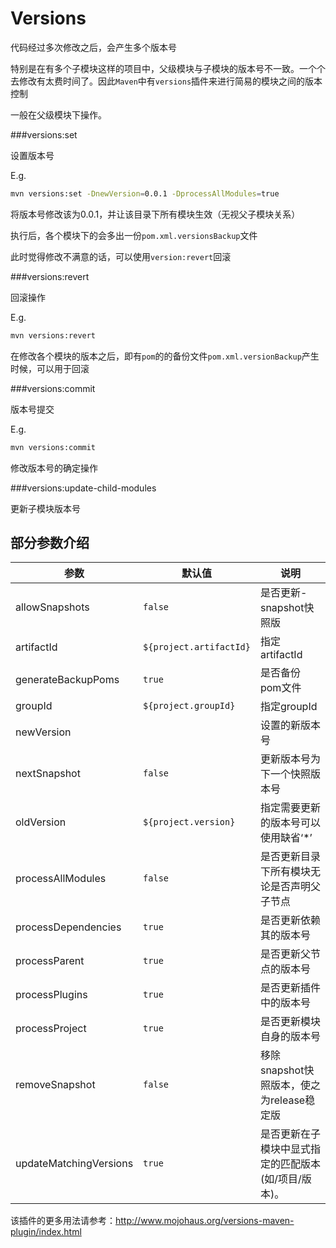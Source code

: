 # Versions

代码经过多次修改之后，会产生多个版本号

特别是在有多个子模块这样的项目中，父级模块与子模块的版本号不一致。一个个去修改有太费时间了。因此`Maven`中有`versions`插件来进行简易的模块之间的版本控制

一般在父级模块下操作。



###versions:set

设置版本号

E.g.

```bash
mvn versions:set -DnewVersion=0.0.1 -DprocessAllModules=true
```

将版本号修改该为0.0.1，并让该目录下所有模块生效（无视父子模块关系）

执行后，各个模块下的会多出一份`pom.xml.versionsBackup`文件

此时觉得修改不满意的话，可以使用`version:revert`回滚



###versions:revert

回滚操作

E.g.

```bash
mvn versions:revert
```

在修改各个模块的版本之后，即有`pom`的的备份文件`pom.xml.versionBackup`产生时候，可以用于回滚



###versions:commit

版本号提交

E.g.

```bash
mvn versions:commit
```

修改版本号的确定操作



###versions:update-child-modules

更新子模块版本号



## 部分参数介绍

| 参数  | 默认值 | 说明 |
| ----- | ------ | ---- |
|allowSnapshots |`false` |是否更新-snapshot快照版|
|artifactId |`${project.artifactId}` |指定artifactId |
|generateBackupPoms |`true` |是否备份pom文件 |
|groupId |`${project.groupId}` |指定groupId |
|newVersion | |设置的新版本号 |
|nextSnapshot |`false` |更新版本号为下一个快照版本号|
|oldVersion |`${project.version}` |指定需要更新的版本号可以使用缺省‘*’|
|processAllModules |`false` |是否更新目录下所有模块无论是否声明父子节点|
|processDependencies |`true` |是否更新依赖其的版本号|
|processParent |`true` |是否更新父节点的版本号|
|processPlugins |`true` |是否更新插件中的版本号|
|processProject |`true` |是否更新模块自身的版本号|
|removeSnapshot |`false` |移除snapshot快照版本，使之为release稳定版|
|updateMatchingVersions |`true` |是否更新在子模块中显式指定的匹配版本(如/项目/版本)。|



该插件的更多用法请参考：http://www.mojohaus.org/versions-maven-plugin/index.html
